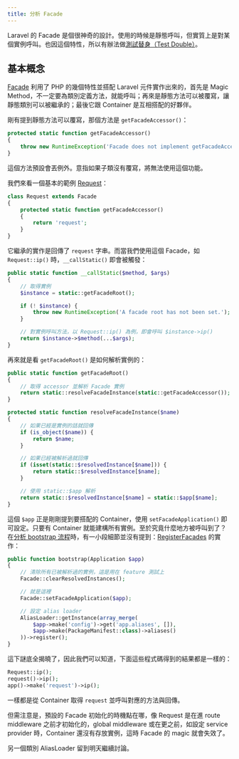 ```yaml
---
title: 分析 Facade
---
```


Laravel 的 Facade 是個很神奇的設計。使用的時候是靜態呼叫，但實質上是對某個實例呼叫。也因這個特性，所以有辦法做[測試替身（Test Double）][CI Day10]。

## 基本概念

[Facade][] 利用了 PHP 的幾個特性並搭配 Laravel 元件實作出來的，首先是 Magic Method，不一定要為類別定義方法，就能呼叫；再來是靜態方法可以被覆寫，讓靜態類別可以被繼承的；最後它跟 Container 是互相搭配的好夥伴。

剛有提到靜態方法可以覆寫，那個方法是 `getFacadeAccessor()`：

```php
protected static function getFacadeAccessor()
{
    throw new RuntimeException('Facade does not implement getFacadeAccessor method.');
}
```

這個方法預設會丟例外。意指如果子類沒有覆寫，將無法使用這個功能。

我們來看一個基本的範例 [Request][]：

```php
class Request extends Facade
{
    protected static function getFacadeAccessor()
    {
        return 'request';
    }
}
```

它繼承的實作是回傳了 `request` 字串。而當我們使用這個 Facade，如 `Request::ip()` 時，`__callStatic()` 即會被觸發：

```php
public static function __callStatic($method, $args)
{
    // 取得實例
    $instance = static::getFacadeRoot();

    if (! $instance) {
        throw new RuntimeException('A facade root has not been set.');
    }

    // 對實例呼叫方法，以 Request::ip() 為例，即會呼叫 $instance->ip()
    return $instance->$method(...$args);
}
```

再來就是看 `getFacadeRoot()` 是如何解析實例的：

```php
public static function getFacadeRoot()
{
    // 取得 accessor 並解析 Facade 實例
    return static::resolveFacadeInstance(static::getFacadeAccessor());
}

protected static function resolveFacadeInstance($name)
{
    // 如果已經是實例的話就回傳
    if (is_object($name)) {
        return $name;
    }

    // 如果已經被解析過就回傳
    if (isset(static::$resolvedInstance[$name])) {
        return static::$resolvedInstance[$name];
    }

    // 使用 static::$app 解析
    return static::$resolvedInstance[$name] = static::$app[$name];
}
```

這個 `$app` 正是剛剛提到要搭配的 Container，使用 `setFacadeApplication()` 即可設定。只要有 Container 就能建構所有實例。至於究竟什麼地方被呼叫到了？在[分析 bootstrap 流程][Day02]時，有一小段細節並沒有提到：[RegisterFacades][] 的實作：

```php
public function bootstrap(Application $app)
{
    // 清除所有已被解析過的實例，這是用在 feature 測試上
    Facade::clearResolvedInstances();

    // 就是這裡
    Facade::setFacadeApplication($app);

    // 設定 alias loader
    AliasLoader::getInstance(array_merge(
        $app->make('config')->get('app.aliases', []),
        $app->make(PackageManifest::class)->aliases()
    ))->register();
}
```

這下謎底全揭曉了，因此我們可以知道，下面這些程式碼得到的結果都是一樣的：

```php
Request::ip();
request()->ip();
app()->make('request')->ip();
```

一樣都是從 Container 取得 `request` 並呼叫對應的方法與回傳。

但需注意是，預設的 Facade 初始化的時機點在哪，像 Request 是在進 route middleware 之前才初始化的，global middleware 或在更之前，如設定 service provider 時，Container 還沒有存放實例，這時 Facade 的 magic 就會失效了。

另一個類別 AliasLoader 留到明天繼續討論。

[Facade]: https://github.com/laravel/framework/blob/v5.7.6/src/Illuminate/Support/Facades/Facade.php
[RegisterFacades]: https://github.com/laravel/framework/blob/v5.7.6/src/Illuminate/Foundation/Bootstrap/RegisterFacades.php
[Request]: https://github.com/laravel/framework/blob/v5.7.6/src/Illuminate/Support/Facades/Request.php

[CI Day10]: /src/ironman-intro-of-cif-ci/day10.md

[Day02]: day02.md
